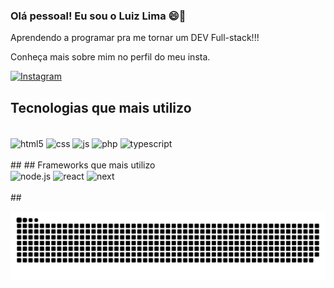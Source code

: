 ### Olá pessoal! Eu sou o Luiz Lima 😄🚀 

Aprendendo a programar pra me tornar um DEV Full-stack!!!

Conheça mais sobre mim no perfil do meu insta.

[![Instagram](https://img.shields.io/badge/Instagram-E4405F?style=for-the-badge&logo=instagram&logoColor=white)](https://instagram.com/luizf.o_)

## Tecnologias que mais utilizo
<br>
<div style="display: inline_block">
  <img align="center" alt="html5" src="https://img.shields.io/badge/HTML5-E34F26?style=for-the-badge&logo=html5&logoColor=white" />
  <img align="center" alt="css" src="https://img.shields.io/badge/CSS3-1572B6?style=for-the-badge&logo=css3&logoColor=white" />
  <img align="center" alt="js" src="https://img.shields.io/badge/JavaScript-F7DF1E?style=for-the-badge&logo=javascript&logoColor=black" />
  <img align="center" alt="php" src="https://img.shields.io/badge/PHP-BF40BF?style=for-the-badge&logo=php&logoColor=white">
  <img align="center" alt="typescript" src="https://img.shields.io/badge/-TypeScript-blue?style=for-the-badge&logo=typescript&logoColor=white">
  
</div>
<br/>
##
## Frameworks que mais utilizo
<br>
<div style="display: inline_block">
  <img align="center" alt="node.js" src="https://img.shields.io/badge/-Node.js-339933?style=for-the-badge&logo=node.js&logoColor=white">
  <img align="center" alt="react" src="https://img.shields.io/badge/-React-61DAFB?style=for-the-badge&logo=react&logoColor=black">
  <img align="center" alt="next" src="https://img.shields.io/badge/-Next.js-blue?style=for-the-badge&logo=next.js&logoColor=white">
  
</div>
<br/>
##

![Snake animation](https://github.com/luizlima12/SNACK-SVG/blob/main/snack-snack.svg)
